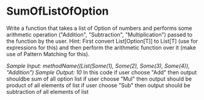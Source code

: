 # SumOfListOfOption
Write a function that takes a list of Option of numbers and performs some arithmetic operation ("Addition", "Subtraction", "Multiplication") passed to the function by the user.
Hint: First convert List[Option[T]] to List[T] (use for expressions for this) and then perform the arithmetic function over it (make use of Pattern Matching for this). 

_Sample Input: methodName((List(Some(1), Some(2), Some(3), Some(4)), "Addition")_
_Sample Output: 10_
In this code if user choose "Add" then output shouldbe sum of all option list
if user choose "Mul" then output should be product of all elements of list
if user choose "Sub" then output should be subtraction of all elements of list
